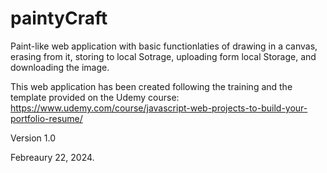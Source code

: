 # paintyCraft
Paint-like web application with basic functionlaties of drawing in a canvas, erasing from it, storing to local Sotrage, uploading form local Storage, and downloading the image.

This web application has been created following the training and the template provided on the Udemy course: https://www.udemy.com/course/javascript-web-projects-to-build-your-portfolio-resume/

Version 1.0

Febreaury 22, 2024.